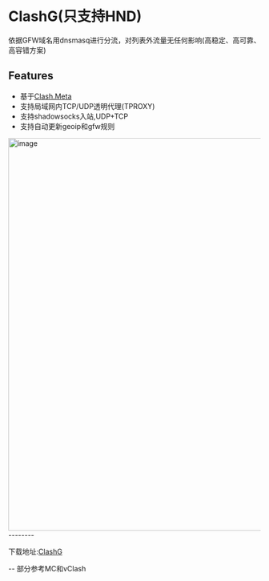 # ClashG(只支持HND)
依据GFW域名用dnsmasq进行分流，对列表外流量无任何影响(高稳定、高可靠、高容错方案)
## Features
- 基于[Clash.Meta](https://github.com/MetaCubeX/Clash.Meta)
- 支持局域网内TCP/UDP透明代理(TPROXY)
- 支持shadowsocks入站,UDP+TCP
- 支持自动更新geoip和gfw规则
<img width="784" alt="image" src="https://user-images.githubusercontent.com/1744697/185013612-6e495270-6a60-4b5d-b92a-e5f84f2161e4.png">
--------

下载地址:[ClashG](https://github.com/zhudan/clashg/blob/release/clashg.tar.gz?raw=true)

-- 部分参考MC和vClash
